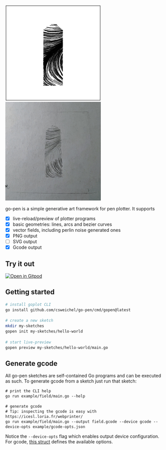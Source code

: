 ![logo](logo.png)
<img src="logo.jpeg" style="width: 300px" />

go-pen is a simple generative art framework for pen plotter. It supports
- [X] live-reload/preview of plotter programs
- [X] basic geometries: lines, arcs and bezier curves
- [X] vector fields, including perlin noise generated ones
- [X] PNG output
- [ ] SVG output
- [x] Gcode output

## Try it out
[![Open in Gitpod](https://gitpod.io/button/open-in-gitpod.svg)](https://gitpod.io/#github.com/csweichel/go-pen)

## Getting started
```bash
# install goplot CLI
go install github.com/csweichel/go-pen/cmd/gopen@latest

# create a new sketch
mkdir my-sketches
gopen init my-sketches/hello-world

# start live-preview
gopen preview my-sketches/hello-world/main.go
```

## Generate gcode
All go-pen sketches are self-contained Go programs and can be executed as such. To generate gcode from a sketch just run that sketch:
```
# print the CLI help
go run example/field/main.go --help

# generate gcode
# Tip: inspecting the gcode is easy with https://icesl.loria.fr/webprinter/
go run example/field/main.go --output field.gcode --device gcode --device-opts example/gcode-opts.json
```

Notice the `--device-opts` flag which enables output device configuration. For gcode, [this struct](https://github.com/csweichel/go-pen/blob/b0b0b4c7825d7279268164536038f7da0e98de31/pkg/plot/gcode.go#L10-L15) defines the available options.